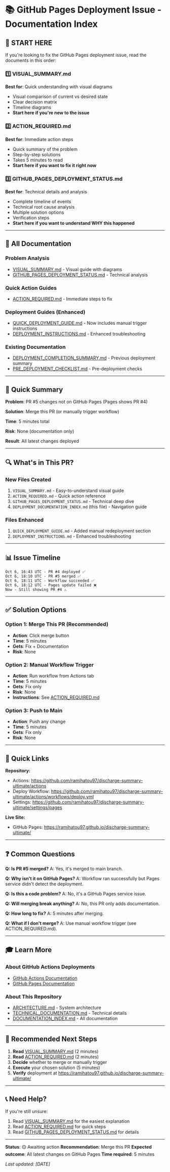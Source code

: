 # 📚 GitHub Pages Deployment Issue - Documentation Index

## 🚨 START HERE

If you're looking to fix the GitHub Pages deployment issue, read the documents in this order:

### 1️⃣ VISUAL_SUMMARY.md
**Best for**: Quick understanding with visual diagrams
- Visual comparison of current vs desired state
- Clear decision matrix
- Timeline diagrams
- **Start here if you're new to the issue**

### 2️⃣ ACTION_REQUIRED.md  
**Best for**: Immediate action steps
- Quick summary of the problem
- Step-by-step solutions
- Takes 5 minutes to read
- **Start here if you want to fix it right now**

### 3️⃣ GITHUB_PAGES_DEPLOYMENT_STATUS.md
**Best for**: Technical details and analysis
- Complete timeline of events
- Technical root cause analysis
- Multiple solution options
- Verification steps
- **Start here if you want to understand WHY this happened**

---

## 📖 All Documentation

### Problem Analysis
- [VISUAL_SUMMARY.md](./VISUAL_SUMMARY.md) - Visual guide with diagrams
- [GITHUB_PAGES_DEPLOYMENT_STATUS.md](./GITHUB_PAGES_DEPLOYMENT_STATUS.md) - Technical analysis

### Quick Action Guides
- [ACTION_REQUIRED.md](./ACTION_REQUIRED.md) - Immediate steps to fix

### Deployment Guides (Enhanced)
- [QUICK_DEPLOYMENT_GUIDE.md](./QUICK_DEPLOYMENT_GUIDE.md) - Now includes manual trigger instructions
- [DEPLOYMENT_INSTRUCTIONS.md](./DEPLOYMENT_INSTRUCTIONS.md) - Enhanced troubleshooting

### Existing Documentation
- [DEPLOYMENT_COMPLETION_SUMMARY.md](./DEPLOYMENT_COMPLETION_SUMMARY.md) - Previous deployment summary
- [PRE_DEPLOYMENT_CHECKLIST.md](./PRE_DEPLOYMENT_CHECKLIST.md) - Pre-deployment checks

---

## 🎯 Quick Summary

**Problem**: PR #5 changes not on GitHub Pages (Pages shows PR #4)

**Solution**: Merge this PR (or manually trigger workflow)

**Time**: 5 minutes total

**Risk**: None (documentation only)

**Result**: All latest changes deployed

---

## 🔍 What's in This PR?

### New Files Created
1. `VISUAL_SUMMARY.md` - Easy-to-understand visual guide
2. `ACTION_REQUIRED.md` - Quick action reference
3. `GITHUB_PAGES_DEPLOYMENT_STATUS.md` - Technical deep dive
4. `DEPLOYMENT_DOCUMENTATION_INDEX.md` (this file) - Navigation guide

### Files Enhanced
1. `QUICK_DEPLOYMENT_GUIDE.md` - Added manual redeployment section
2. `DEPLOYMENT_INSTRUCTIONS.md` - Enhanced troubleshooting

---

## 📊 Issue Timeline

```
Oct 6, 16:43 UTC - PR #4 deployed ✅
Oct 6, 18:10 UTC - PR #5 merged ✅
Oct 6, 18:11 UTC - Workflow succeeded ✅
Oct 6, 18:12 UTC - Pages update failed ❌
Now - Still showing PR #4 ⚠️
```

---

## ✅ Solution Options

### Option 1: Merge This PR (Recommended)
- **Action**: Click merge button
- **Time**: 5 minutes
- **Gets**: Fix + Documentation
- **Risk**: None

### Option 2: Manual Workflow Trigger
- **Action**: Run workflow from Actions tab
- **Time**: 5 minutes  
- **Gets**: Fix only
- **Risk**: None
- **Instructions**: See [ACTION_REQUIRED.md](./ACTION_REQUIRED.md)

### Option 3: Push to Main
- **Action**: Push any change
- **Time**: 5 minutes
- **Gets**: Fix only
- **Risk**: None

---

## 📱 Quick Links

**Repository:**
- Actions: https://github.com/ramihatou97/discharge-summary-ultimate/actions
- Deploy Workflow: https://github.com/ramihatou97/discharge-summary-ultimate/actions/workflows/deploy.yml
- Settings: https://github.com/ramihatou97/discharge-summary-ultimate/settings/pages

**Live Site:**
- GitHub Pages: https://ramihatou97.github.io/discharge-summary-ultimate/

---

## ❓ Common Questions

**Q: Is PR #5 merged?**
A: Yes, it's merged to main branch.

**Q: Why isn't it on GitHub Pages?**
A: Workflow ran successfully but Pages service didn't detect the deployment.

**Q: Is this a code problem?**
A: No, it's a GitHub Pages service issue.

**Q: Will merging break anything?**
A: No, this PR only adds documentation.

**Q: How long to fix?**
A: 5 minutes after merging.

**Q: What if I don't merge?**
A: Use manual workflow trigger (see ACTION_REQUIRED.md).

---

## 🎓 Learn More

### About GitHub Actions Deployments
- [GitHub Actions Documentation](https://docs.github.com/en/actions)
- [GitHub Pages Documentation](https://docs.github.com/en/pages)

### About This Repository
- [ARCHITECTURE.md](./ARCHITECTURE.md) - System architecture
- [TECHNICAL_DOCUMENTATION.md](./TECHNICAL_DOCUMENTATION.md) - Technical details
- [DOCUMENTATION_INDEX.md](./DOCUMENTATION_INDEX.md) - All documentation

---

## 🚀 Recommended Next Steps

1. **Read** [VISUAL_SUMMARY.md](./VISUAL_SUMMARY.md) (2 minutes)
2. **Read** [ACTION_REQUIRED.md](./ACTION_REQUIRED.md) (2 minutes)
3. **Decide** whether to merge or manually trigger
4. **Execute** your chosen solution (5 minutes)
5. **Verify** deployment at https://ramihatou97.github.io/discharge-summary-ultimate/

---

## 📞 Need Help?

If you're still unsure:
1. Read [VISUAL_SUMMARY.md](./VISUAL_SUMMARY.md) for the easiest explanation
2. Read [ACTION_REQUIRED.md](./ACTION_REQUIRED.md) for quick steps
3. Read [GITHUB_PAGES_DEPLOYMENT_STATUS.md](./GITHUB_PAGES_DEPLOYMENT_STATUS.md) for details

---

**Status**: 🟡 Awaiting action
**Recommendation**: Merge this PR
**Expected outcome**: All latest changes on GitHub Pages
**Time required**: 5 minutes

*Last updated: [DATE]*

